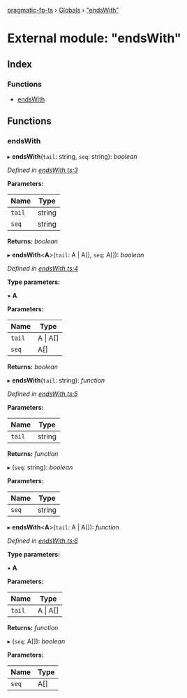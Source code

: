 [pragmatic-fp-ts](../README.md) › [Globals](../globals.md) › ["endsWith"](_endswith_.md)

# External module: "endsWith"

## Index

### Functions

* [endsWith](_endswith_.md#endswith)

## Functions

###  endsWith

▸ **endsWith**(`tail`: string, `seq`: string): *boolean*

*Defined in [endsWith.ts:3](https://github.com/hermann-p/pragmatic-fp-ts/blob/16cc592/src/endsWith.ts#L3)*

**Parameters:**

Name | Type |
------ | ------ |
`tail` | string |
`seq` | string |

**Returns:** *boolean*

▸ **endsWith**<**A**>(`tail`: A | A[], `seq`: A[]): *boolean*

*Defined in [endsWith.ts:4](https://github.com/hermann-p/pragmatic-fp-ts/blob/16cc592/src/endsWith.ts#L4)*

**Type parameters:**

▪ **A**

**Parameters:**

Name | Type |
------ | ------ |
`tail` | A &#124; A[] |
`seq` | A[] |

**Returns:** *boolean*

▸ **endsWith**(`tail`: string): *function*

*Defined in [endsWith.ts:5](https://github.com/hermann-p/pragmatic-fp-ts/blob/16cc592/src/endsWith.ts#L5)*

**Parameters:**

Name | Type |
------ | ------ |
`tail` | string |

**Returns:** *function*

▸ (`seq`: string): *boolean*

**Parameters:**

Name | Type |
------ | ------ |
`seq` | string |

▸ **endsWith**<**A**>(`tail`: A | A[]): *function*

*Defined in [endsWith.ts:6](https://github.com/hermann-p/pragmatic-fp-ts/blob/16cc592/src/endsWith.ts#L6)*

**Type parameters:**

▪ **A**

**Parameters:**

Name | Type |
------ | ------ |
`tail` | A &#124; A[] |

**Returns:** *function*

▸ (`seq`: A[]): *boolean*

**Parameters:**

Name | Type |
------ | ------ |
`seq` | A[] |
